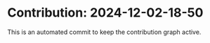 # Contribution: 2024-12-02-18-50
This is an automated commit to keep the contribution graph active.
